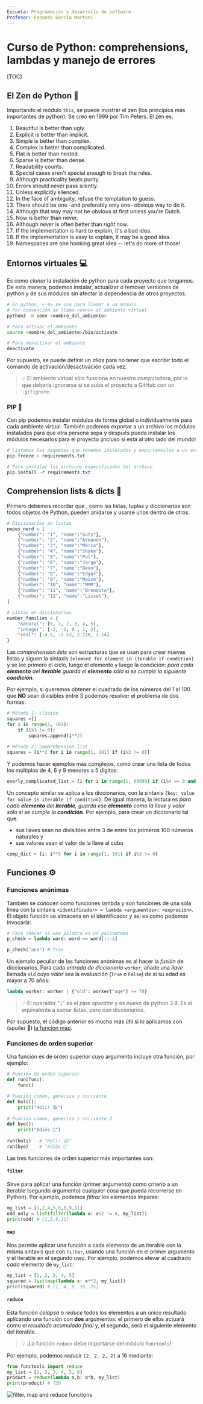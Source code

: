 ```yaml
---
Escuela: Programación y desarrollo de software
Profesor: Facundo García Martoni
---
```


# Curso de Python: comprehensions, lambdas y manejo de errores

[TOC]

## El Zen de Python 🙏

Importando el módulo `this`, se puede mostrar el zen (los principios más importantes de python). Se creó en 1999 por Tim Peters. El zen es:

1. Beautiful is better than ugly.
2. Explicit is better than implicit.
3. Simple is better than complex.
4. Complex is better than complicated.
5. Flat is better than nested.
6. Sparse is better than dense.
7. Readability counts.
8. Special cases aren't special enough to break the rules.
9. Although practicality beats purity.
10. Errors should never pass silently.
11. Unless explicitly silenced.
12. In the face of ambiguity, refuse the temptation to guess.
13. There should be one -and preferably only one- obvious way to do it.
14. Although that way may not be obvious at first unless you're Dutch.
15. Now is better than never.
16. Although _never_ is often better than _right_ now.
17. If the implementation is hard to explain, it's a bad idea.
18. If the implementation is easy to explain, it may be a good idea.
19. Namespaces are one honking great idea -- let's do more of those!

## Entornos virtuales 💻

Es como *clonar* la instalación de python para cada proyecto que tengamos. De esta manera, podemos instalar, actualizar o remover versiones de python y de sus módulos sin afectar la dependencia de otros proyectos.

``` bash
# En python, <-m> se usa para llamar a un módulo
# Por convención se llama <venv> al ambiente virtual
python3 -m venv <nombre_del_ambiente>

# Para activar el ambiente
source <nombre_del_ambiente>/bin/activate

# Para desactivar el ambiente
deactivate
```

Por supuesto, se puede definir un *alias* para no tener que escribir todo el comando de activación/desactivación cada vez.

> 💡 El ambiente virtual sólo funciona en nuestra computadora, por lo que debería ignorarse si se sube el proyecto a GitHub con un `.gitignore`.

### PIP 🐍

Con pip podemos instalar módulos de forma global o individualmente para cada ambiente virtual. También podemos exportar a un archivo los módulos instalados para que otra persona sepa y después pueda instalar los módulos necesarios para el proyecto ¡incluso si esta al otro lado del mundo!

```python
# Listemos los paquetes que tenemos instalados y exportémoslos a un archivo
pip freeze > requirements.txt

# Para instalar los archivos especificados del archivo
pip install -r requirements.txt
```

## Comprehension lists & dicts 📖

Primero debemos recordar que , como las listas, tuplas y diccionarios son todos objetos de Python, pueden anidarse y usarse unos dentro de otros:

```python
# Diccionarios en listas
pepes_nerd = [
    {"number": "1", "name":"Guty"},
    {"number": "2", "name":"Armando"},
    {"number": "3", "name":"Marco"},
    {"number": "4", "name":"Shake"},
    {"number": "5", "name":"Pol"},
    {"number": "6", "name":"Jorge"},
    {"number": "7", "name":"Bean"},
    {"number": "8", "name":"Edgar"},
    {"number": "9", "name":"Mooze"},
    {"number": "10", "name":"MMM"},
    {"number": "11", "name":"Brendita"},
    {"number": "12", "name":"Lisset"},
]

# Listas en diccionarios
number_families = {
    "natural": [0, 1, 2, 3, 4, 5],
    "integer": [-2, -1, 0 , 1, 2],
    "real": [-4.5, -2.53, 2.718, 3.14]
}
```

Las *comprehension lists* son estructuras que se usan para crear nuevas listas y siguen la sintaxis `[element for element in iterable if condition]`  y se lee primero el ciclo, luego el elemento y luego la condición: *para cada **elemento** del **iterable** guarda el **elemento** sólo si se cumple la siguiente **condición***.

Por ejemplo, si queremos obtener el cuadrado de los números del 1 al 100 que **NO** sean divisibles entre 3 podemos resolver el problema de dos formas:

```python
# Método 1: clásico
squares =[]
for i in range(1, 101):
    if (i%3 != 0):
        squares.append(i**2)
        
# Método 2: comprehension list
squares = [i**2 for i in range(1, 101) if (i%3 != 0)]
```

Y podemos hacer ejemplos más complejos, como crear una lista de todos los múltiplos de 4, 6 y 9 menores a 5 dígitos:

```python
overly_complicated_list = [i for i in range(1, 99999) if (i%4 == 0 and i%6 == 0 and i%9 == 0)]
```

Un concepto similar se aplica a los diccionarios, con la sintaxis `{key: value for value in iterable if condition}`. De igual manera, la lectura es *para cada **elemento** del **iterable**, guarda ese **elemento** como la llave y valor sólo si se cumple la **condición***. Por ejemplo, para crear un diccionario tal que:

- sus llaves sean no divisibles entre 3 de entre los primeros 100 números naturales y
- sus valores sean el valor de la llave al cubo

```python
comp_dict = {i: i**3 for i in range(1, 101) if i%3 != 0}
```

## Funciones ⚙

### Funciones anónimas

También se conocen como funciones lambda y son funciones de una sóla linea con la sintaxis `<identificador> = lambda <argumentos>: <expresión>`. El objeto función se almacena en el identificador y así es como podemos invocarla:

```python
# Para checar si una palabra es un palíndromo
p_check = lambda word: word == word[::-2]

p_check("ana") # True
```

Un ejemplo peculiar de las funciones anónimas es al hacer la *fusión* de diccionarios. Para cada *entrada de diccionario* `worker`, añade una *llave* llamada `old` cuyo *valor* sea la evaluación (`True` o `False`) de si su edad es mayor a 70 años:

``` python
lambda worker: worker | {"old": worker["age"] >= 70}
```

> 💡 El operador "`|`" es el *pipe operator* y es nuevo de python 3.9. Es el equivalente a sumar listas, pero con diccionarios.

Por supuesto, el código anterior es mucho más útil si lo aplicamos con (spoiler 👀) [la función map](#`map`).

### Funciones de orden superior

Una función es de orden superior cuyo argumento incluye otra función, por ejemplo:

```python
# Función de orden superior
def run(func):
    func()

# Función común, genérica y corriente
def holi():
    print("Holi! 😃")
    
# Función común, genérica y corriente 2
def bye():
    print("Adiós 🙁")
    
run(holi)	# "Holi! 😃"
run(bye)	# "Adiós 🙁"
```

Las tres funciones de orden superior más importantes son:

#### `filter`

Sirve para aplicar una función (primer argumento) como criterio a un iterable (segundo argumento) cualquier cosa que pueda recorrerse en Python). Por ejemplo, podemos *filtrar* los elementos impares:

```python
my_list = [1,2,4,5,6,8,9,11]
odd_only = list(filter(lambda x: x%2 != 0, my_list))
print(odd) # [1,5,9,11]
```

#### `map`

Nos permite aplicar una función a cada elemento de un iterable con la misma sintaxis que con `filter`, usando una función en el primer argumento y el iterable en el segundo uwu. Por ejemplo, podemos elevar al cuadrado *cada* elemento de `my_list`:

```python
my_list = [1, 2, 3, 4, 5]
squared = list(map(lambda x: x**2, my_list))
print(squared) # [1, 4, 9, 16, 25]
```

#### `reduce`

Esta función *colapsa* o *reduce* todos los elementos a un único resultado aplicando una función con **dos** argumentos: el primero de ellos actuará como el *resultado acumulado final* y, el segundo, será el siguiente elemento del iterable.

> 💡 ¡La función `reduce` debe importarse del módulo `functools`!

Por ejemplo, podemos *reducir* `[2, 2, 2, 2]` a 16 mediante:

```python
from functools import reduce
my_list = [1, 2, 3, 4, 5, 6]
product = reduce(lambda a,b: a*b, my_list)
print(product) # 720
```

![filter, map and reduce functions](https://miro.medium.com/max/1200/1*DreeF8a4h2pvxRly39HjAA.jpeg)